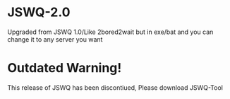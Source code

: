 # JSWQ-2.0
Upgraded from JSWQ 1.0/Like 2bored2wait but in exe/bat and you can change it to any server you want

# Outdated Warning!
This release of JSWQ has been discontiued, Please download JSWQ-Tool



